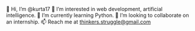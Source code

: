 👋 Hi, I’m @kurta17
👀 I’m interested in web development, artificial intelligence.
🌱 I’m currently learning Python.
💞️ I’m looking to collaborate on an internship.
📫 Reach me at thinkers.struggle@gmail.com

<!---
kurta17/kurta17 is a ✨ special ✨ repository because its `README.md` (this file) appears on your GitHub profile.
You can click the Preview link to take a look at your changes.
--->
